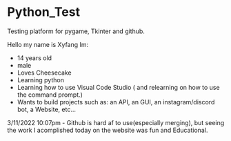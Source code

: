 # Python_Test
Testing platform for pygame, Tkinter and github.


Hello my name is Xyfang
Im:
- 14 years old
- male
- Loves Cheesecake
- Learning python
- Learning how to use Visual Code Studio ( and relearning on how to use the command prompt.)
- Wants to build projects such as: an API, an GUI, an instagram/discord bot, a Website, etc...

3/11/2022 10:07pm - Github is hard af to use(especially merging), but seeing the work I acomplished today on the website was fun and Educational.
